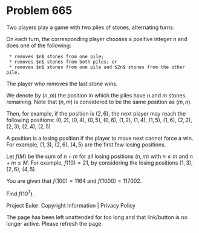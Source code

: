 #   Problem 665

   Two players play a game with two piles of stones, alternating turns.

   On each turn, the corresponding player chooses a positive integer $n$ and
   does one of the following:

     * removes $n$ stones from one pile;
     * removes $n$ stones from both piles; or
     * removes $n$ stones from one pile and $2n$ stones from the other pile.

   The player who removes the last stone wins.

   We denote by $(n,m)$ the position in which the piles have $n$ and $m$
   stones remaining. Note that $(n,m)$ is considered to be the same position
   as $(m,n)$.

   Then, for example, if the position is $(2,6)$, the next player may reach
   the following positions:
   $(0,2)$, $(0,4)$, $(0,5)$, $(0,6)$, $(1,2)$, $(1,4)$, $(1,5)$, $(1,6)$,
   $(2,2)$, $(2,3)$, $(2,4)$, $(2,5)$

   A position is a losing position if the player to move next cannot force a
   win. For example, $(1,3)$, $(2,6)$, $(4,5)$ are the first few losing
   positions.

   Let $f(M)$ be the sum of $n+m$ for all losing positions $(n,m)$ with $n\le
   m$ and $n+m \le M$. For example, $f(10) = 21$, by considering the losing
   positions $(1,3)$, $(2,6)$, $(4,5)$.

   You are given that $f(100) = 1164$ and $f(1000) = 117002$.

   Find $f(10^7)$.

   Project Euler: Copyright Information | Privacy Policy

   The page has been left unattended for too long and that link/button is no
   longer active. Please refresh the page.
